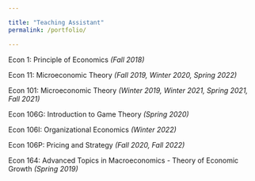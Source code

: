 ```yaml
---

title: "Teaching Assistant"
permalink: /portfolio/

---
```


Econ 1: Principle of Economics _(Fall 2018)_

Econ 11: Microeconomic Theory _(Fall 2019, Winter 2020, Spring 2022)_

Econ 101: Microeconomic Theory _(Winter 2019, Winter 2021, Spring 2021, Fall 2021)_

Econ 106G: Introduction to Game Theory _(Spring 2020)_

Econ 106I: Organizational Economics _(Winter 2022)_

Econ 106P: Pricing and Strategy _(Fall 2020, Fall 2022)_

Econ 164: Advanced Topics in Macroeconomics - Theory of Economic Growth _(Spring 2019)_
